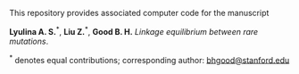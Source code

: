 This repository provides associated computer code for the manuscript  

**Lyulina A. S.**<sup>&ast;</sup>, **Liu Z.**<sup>&ast;</sup>, **Good B. H.** _Linkage equilibrium between rare mutations_.  
  
  
<sup>&ast;</sup> denotes equal contributions; corresponding author: bhgood@stanford.edu  
